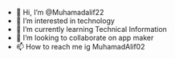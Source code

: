 - 👋 Hi, I’m @Muhamadalif22
- 👀 I’m interested in technology 
- 🌱 I’m currently learning Technical Information 
- 💞️ I’m looking to collaborate on app maker 
- 📫 How to reach me ig MuhamadAlif02

<!---
Muhamadalif22/Muhamadalif22 is a ✨ special ✨ repository because its `README.md` (this file) appears on your GitHub profile.
You can click the Preview link to take a look at your changes.
--->
